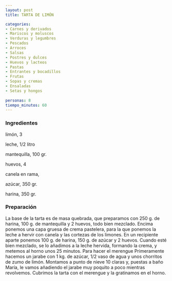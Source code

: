 ```yaml
---
layout: post
title: TARTA DE LIMÓN

categories:
- Carnes y derivados
- Mariscos y moluscos
- Verduras y legumbres
- Pescados
- Arroces
- Salsas
- Postres y dulces
- Huevos y lacteos
- Pastas
- Entrantes y bocadillos
- Frutas
- Sopas y cremas
- Ensaladas
- Setas y hongos
 
personas: 8 
tiempo_minutos: 60 
---
```

<h3>Ingredientes</h3>
limón, 3

leche, 1/2 litro

mantequilla, 100 gr.

huevos, 4

canela en rama,

azúcar, 350 gr.

harina, 350 gr.

<h3>Preparación</h3>
La base de la tarta es de masa quebrada, que preparamos con 250 g. de harina, 100 g. de mantequilla y 2 huevos, todo bien mezclado. Encima ponemos una capa gruesa de crema pastelera, para la que ponemos la leche a hervir con canela y las cortezas de los limones. En un recipiente aparte ponemos 100 g. de harina, 150 g. de azúcar y 2 huevos. Cuando esté bien mezclado, se lo añadimos a la leche hervida, formando la crema, y metemos al horno unos 25 minutos. Para hacer el merengue Primeramente hacemos un jarabe con 1 kg. de azúcar, 1/2 vaso de agua y unos chorritos de zumo de limón. Montamos a punto de nieve 10 claras y, puestas a baño María, le vamos añadiendo el jarabe muy poquito a poco mientras revolvemos. Cubrimos la tarta con el merengue y la gratinamos en el horno.

